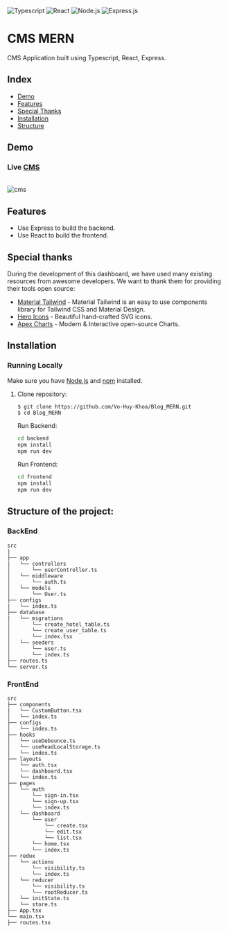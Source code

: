 ![Typescript](https://img.shields.io/badge/-TypeScript-007acc?logo=typescript&logoColor=white&style=for-the-badge)
![React](https://img.shields.io/badge/react-%2320232a.svg?style=for-the-badge&logo=react&logoColor=%2361DAFB)
![Node.js](https://img.shields.io/badge/node.js-339933.svg?style=for-the-badge&logo=Node%2Ejs&logoColor=white)
![Express.js](https://img.shields.io/badge/express.js-%23404d59.svg?style=for-the-badge&logo=express&logoColor=%2361DAFB)

<h1>CMS MERN</h1>
CMS Application built using Typescript, React, Express.

## Index

- [Demo](#demo)
- [Features](#features)
- [Special Thanks](#special)
- [Installation](#installation)
- [Structure](#structure)

## Demo

<h3 name="demo">Live <a href="https://cms-vo-huy-khoa.vercel.app/">CMS</a></h3>
<!-- https://ezgif.com/ -->
<br>
<img src="https://s3.amazonaws.com/creativetim_bucket/products/488/original/material-tailwind-react-dashboard.jpg" alt="cms" />
<br>

## Features<a name="features"></a>

- Use Express to build the backend.
- Use React to build the frontend.

## Special thanks<a name="special"></a>

During the development of this dashboard, we have used many existing resources from awesome developers. We want to thank them for providing their tools open source:

- [Material Tailwind](https://material-tailwind.com/) - Material Tailwind is an easy to use components library for Tailwind CSS and Material Design.
- [Hero Icons](https://heroicons.com/) - Beautiful hand-crafted SVG icons.
- [Apex Charts](https://apexcharts.com/) - Modern & Interactive open-source Charts.

## Installation<a name="installation"></a>

### Running Locally

Make sure you have [Node.js](https://nodejs.org/) and [npm](https://www.npmjs.com/) installed.

1. Clone repository:

   ```
   $ git clone https://github.com/Vo-Huy-Khoa/Blog_MERN.git
   $ cd Blog_MERN
   ```

   Run Backend:

   ```bash
   cd backend
   npm install
   npm run dev
   ```

   Run Frontend:

   ```bash
   cd frontend
   npm install
   npm run dev
   ```

## Structure of the project: <a name='structure'></a>

### BackEnd

```text
src
|
├── app
|   └── controllers
│       └── userController.ts
│   └── middleware
│       └── auth.ts
│   └── models
│       └── User.ts
├── configs
|   └── index.ts
├── database
|   └── migrations
│       └── create_hotel_table.ts
│       └── create_user_table.ts
│       └── index.tsx
│   └── seeders
│       └── user.ts
│       └── index.ts
├── routes.ts
└── server.ts
```

### FrontEnd

```text
src
├── components
|   └── CustomButton.tsx
│   └── index.ts
├── configs
│   └── index.ts
├── hooks
│   └── useDebounce.ts
│   └── useReadLocalStorage.ts
│   └── index.ts
├── layouts
│   └── auth.tsx
│   └── dashboard.tsx
│   └── index.ts
├── pages
│   └── auth
│       └── sign-in.tsx
│       └── sign-up.tsx
│       └── index.ts
│   └── dashboard
│       └── user
│           └── create.tsx
│           └── edit.tsx
│           └── list.tsx
│       └── home.tsx
│       └── index.ts
├── redux
│   └── actions
│       └── visibility.ts
│       └── index.ts
│   └── reducer
│       └── visibility.ts
│       └── rootReducer.ts
│   └── initState.ts
│   └── store.ts
├── App.tsx
└── main.tsx
├── routes.tsx

```

<!-- Folder structure is based on productivity and some personal preferences:

src
├── App.css                 * Main app styles.
├── App.tsx                 * Main app component.
├── api                     * Abstractions for making API requests
├── assets                  * Assets that are imported into your components(images, custom svg, etc).
│   └── ...
├── components              * Components of the projects that are not the main views.
│   └── ui                  * Generic and reusable across the whole app. Presentational components eg. Buttons, Inputs, Checkboxes.
│   └── layout              * Unique and one time use components that will help with app structure.
│   └── <domain component>  * Belong to a specific domain. Reusable in different pages.
│   └── ...
├── plugins                 * Init and config plugins(moment, material-ui, adal, etc).
│   └── ...
├── index.tsx               * Entry point of the application.
├── services                * All the common services. e.g. Authentication, hubs, etc.
├── store                   * The Redux action types in action-type.ts, reducers, selectors and main store in the sub-folders.
│   ├── index.ts
│   └── middlewares         * Store middlewares.
│   └── sagas               * Saga files in case of redux-saga.
│   └── modules             * Store modules/ducks structure.
│       └── smallModule.ts  * Small modules can contain actions, action types, reducers and selectors in the same file.
│       └── bigModule       * Big modules should be composed by separated files for actions, action types, reducer and selectors.
│           └── index.ts
│           └── actions.ts
│           └── ...
├── styles/theme            * All common styles (css) or theme (sass, styled-components).
├── utils                   * Functions (for tests, for regex value testing, constants or filters.)
│   └── ...
├── pages                   * Routed components that represents pages(Presentational Components Only).
│   └── ...
└── .vscode                 * VS Code workspace settings to work with ESLint rules and formatting
                              (you can also lint or fix on save 😉). -->
